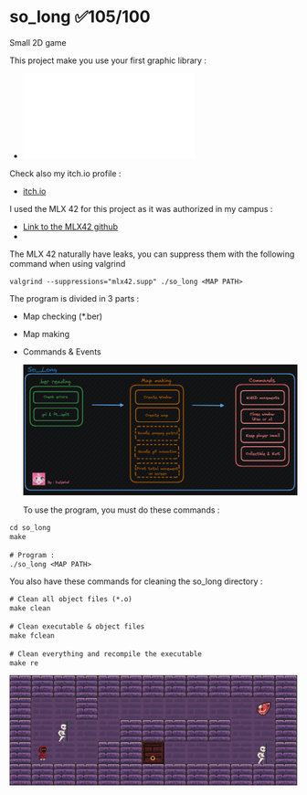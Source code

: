 # so_long ✅105/100
Small 2D game

This project make you use your first graphic library :
- ![so_long subject](fr.so_long.subject.pdf)

Check also my itch.io profile :
- [itch.io](https://dailywind.itch.io/)


I used the MLX 42 for this project as it was authorized in my campus :
- [Link to the MLX42 github](https://github.com/codam-coding-college/MLX42)
- 
The MLX 42 naturally have leaks, you can suppress them with the following command when using valgrind
```shell
valgrind --suppressions="mlx42.supp" ./so_long <MAP PATH>
```


The program is divided in 3 parts :
- Map checking (*.ber)
- Map making
- Commands & Events

  ![](project_structure.PNG)

  To use the program, you must do these commands :
```shell
cd so_long
make

# Program :
./so_long <MAP PATH>
```

You also have these commands for cleaning the so_long directory :
```shell
# Clean all object files (*.o)
make clean

# Clean executable & object files
make fclean

# Clean everything and recompile the executable
make re
```
 
  ![](prev.PNG)
